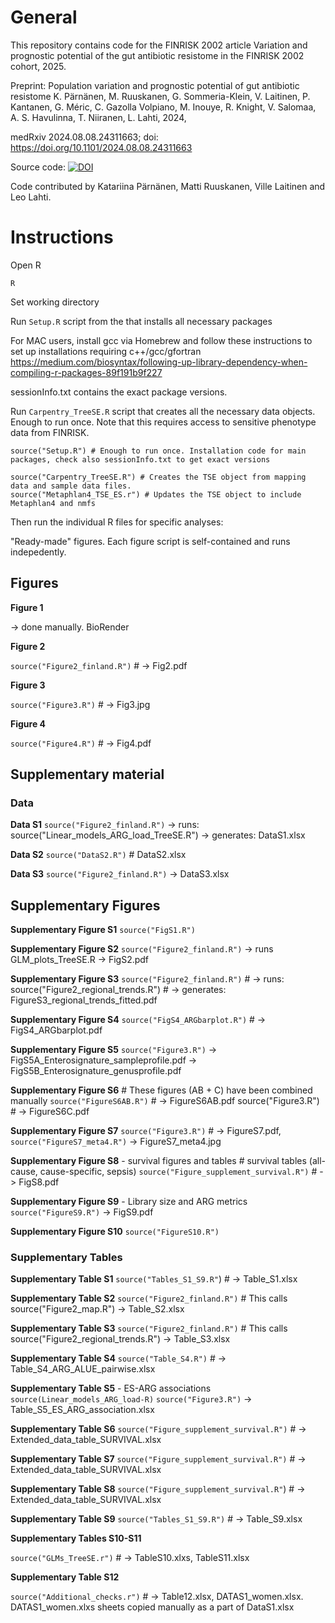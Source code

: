 
# General

This repository contains code for the FINRISK 2002 article Variation and
prognostic potential of the gut antibiotic resistome in the FINRISK 2002
cohort, 2025.

Preprint: Population variation and prognostic potential of gut antibiotic resistome
K. Pärnänen, M. Ruuskanen, G. Sommeria-Klein, V. Laitinen, P. Kantanen, G. Méric, 
C. Gazolla Volpiano, M. Inouye, R. Knight, V. Salomaa, A. S. Havulinna, T. Niiranen,
L. Lahti, 2024,

medRxiv 2024.08.08.24311663; doi: https://doi.org/10.1101/2024.08.08.24311663

Source code:
[![DOI](https://zenodo.org/badge/DOI/10.5281/zenodo.15574151.svg)](https://doi.org/10.5281/zenodo.15574151)

Code contributed by Katariina Pärnänen, Matti Ruuskanen, Ville Laitinen
and Leo Lahti.

# Instructions

Open R

```         
R
```

Set working directory

Run `Setup.R` script from the that installs all necessary packages

For MAC users, install gcc via Homebrew and follow these instructions to
set up installations requiring c++/gcc/gfortran
<https://medium.com/biosyntax/following-up-library-dependency-when-compiling-r-packages-89f191b9f227>

sessionInfo.txt contains the exact package versions.

Run `Carpentry_TreeSE.R` script that creates all the necessary data
objects. Enough to run once. Note that this requires access to sensitive
phenotype data from FINRISK.

```         
source("Setup.R") # Enough to run once. Installation code for main packages, check also sessionInfo.txt to get exact versions

source("Carpentry_TreeSE.R") # Creates the TSE object from mapping data and sample data files.
source("Metaphlan4_TSE_ES.r") # Updates the TSE object to include Metaphlan4 and nmfs 
```

Then run the individual R files for specific analyses:

"Ready-made" figures. Each figure script is self-contained and runs
indepedently.

## Figures

**Figure 1**

-\> done manually. BioRender

**Figure 2**

`source("Figure2_finland.R")` \# -\> Fig2.pdf

**Figure 3**

`source("Figure3.R")` \# -\> Fig3.jpg

**Figure 4**

`source("Figure4.R")` \# -\> Fig4.pdf

## Supplementary material

### Data

**Data S1** `source("Figure2_finland.R")` -\> runs:
source("Linear_models_ARG_load_TreeSE.R") -\> generates: DataS1.xlsx

**Data S2** `source("DataS2.R")` \# DataS2.xlsx

**Data S3** `source("Figure2_finland.R")` -\> DataS3.xlsx

## Supplementary Figures

**Supplementary Figure S1** `source("FigS1.R")`

**Supplementary Figure S2** `source("Figure2_finland.R")` -\> runs
GLM_plots_TreeSE.R -\> FigS2.pdf

**Supplementary Figure S3** `source("Figure2_finland.R")` \# -\> runs:
source("Figure2_regional_trends.R") \# -\> generates:
FigureS3_regional_trends_fitted.pdf

**Supplementary Figure S4** `source("FigS4_ARGbarplot.R")` \# -\>
FigS4_ARGbarplot.pdf

**Supplementary Figure S5** `source("Figure3.R")` -\>
FigS5A_Enterosignature_sampleprofile.pdf -\>
FigS5B_Enterosignature_genusprofile.pdf

**Supplementary Figure S6** \# These figures (AB + C) have been combined
manually `source("FigureS6AB.R")` \# -\> FigureS6AB.pdf
source("Figure3.R") \# -\> FigureS6C.pdf

**Supplementary Figure S7** `source("Figure3.R")` \# -\> FigureS7.pdf,
`source("FigureS7_meta4.R")` -\> FigureS7_meta4.jpg

**Supplementary Figure S8** - survival figures and tables \# survival
tables (all-cause, cause-specific, sepsis)
`source("Figure_supplement_survival.R")` \# -\> FigS8.pdf

**Supplementary Figure S9** - Library size and ARG metrics
`source("FigureS9.R")` -\> FigS9.pdf

**Supplementary Figure S10** `source("FigureS10.R")`

### Supplementary Tables

**Supplementary Table S1** `source("Tables_S1_S9.R"`) \# -\>
Table_S1.xlsx

**Supplementary Table S2** `source("Figure2_finland.R")` \# This calls
source("Figure2_map.R") -\> Table_S2.xlsx

**Supplementary Table S3** `source("Figure2_finland.R")` \# This calls
source("Figure2_regional_trends.R") -\> Table_S3.xlsx

**Supplementary Table S4** `source("Table_S4.R")` \# -\>
Table_S4_ARG_ALUE_pairwise.xlsx

**Supplementary Table S5** - ES-ARG associations `source(Linear_models_ARG_load-R)` `source("Figure3.R")`
-\> Table_S5_ES_ARG_association.xlsx

**Supplementary Table S6** `source("Figure_supplement_survival.R")` \#
-\> Extended_data_table_SURVIVAL.xlsx

**Supplementary Table S7** `source("Figure_supplement_survival.R")` \#
-\> Extended_data_table_SURVIVAL.xlsx

**Supplementary Table S8** `source("Figure_supplement_survival.R"`) \#
-\> Extended_data_table_SURVIVAL.xlsx

**Supplementary Table S9** `source("Tables_S1_S9.R")` \# -\>
Table_S9.xlsx

**Supplementary Tables S10-S11**

`source("GLMs_TreeSE.r")` \# -\> TableS10.xlxs, TableS11.xlsx

**Supplementary Table S12**

`source("Additional_checks.r")` \# -\> Table12.xlsx, DATAS1_women.xlsx.
DATAS1_women.xlxs sheets copied manually as a part of DataS1.xlsx
